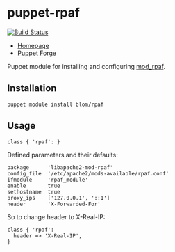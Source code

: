 puppet-rpaf
===========

[![Build Status](https://travis-ci.org/blom/puppet-rpaf.png)](https://travis-ci.org/blom/puppet-rpaf)

* [Homepage](https://github.com/blom/puppet-rpaf)
* [Puppet Forge](https://forge.puppetlabs.com/blom/rpaf)

Puppet module for installing and configuring [mod_rpaf][1].

Installation
------------

    puppet module install blom/rpaf

Usage
-----

    class { 'rpaf': }

Defined parameters and their defaults:

    package      'libapache2-mod-rpaf'
    config_file  '/etc/apache2/mods-available/rpaf.conf'
    ifmodule     'rpaf_module'
    enable       true
    sethostname  true
    proxy_ips    ['127.0.0.1', '::1']
    header       'X-Forwarded-For'

So to change header to X-Real-IP:

    class { 'rpaf':
      header => 'X-Real-IP',
    }

[1]: http://stderr.net/apache/rpaf/
